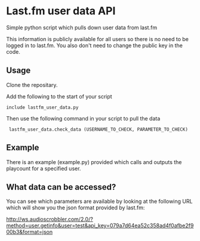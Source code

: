 # Last.fm user data API

Simple python script which pulls down user data from last.fm

This information is publicly available for all users so there is no need to be logged in to last.fm. You also don't need to change the public key in the code.

## Usage

Clone the repositary.

Add the following to the start of your script

```include lastfm_user_data.py```

Then use the following command in your script to pull the data

``` lastfm_user_data.check_data (USERNAME_TO_CHECK, PARAMETER_TO_CHECK)```

## Example

There is an example (example.py) provided which calls and outputs the playcount for a specified user.

## What data can be accessed?

You can see which parameters are available by looking at the following URL which will show you the json format provided by last.fm:

http://ws.audioscrobbler.com/2.0/?method=user.getinfo&user=test&api_key=079a7d64ea52c358ad4f0afbe2f900b3&format=json
